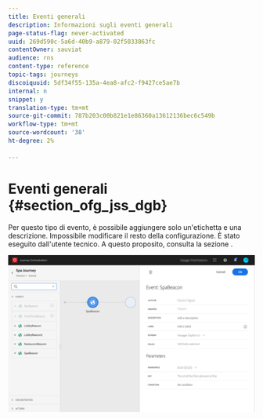 ```yaml
---
title: Eventi generali
description: Informazioni sugli eventi generali
page-status-flag: never-activated
uuid: 269d590c-5a6d-40b9-a879-02f5033863fc
contentOwner: sauviat
audience: rns
content-type: reference
topic-tags: journeys
discoiquuid: 5df34f55-135a-4ea8-afc2-f9427ce5ae7b
internal: n
snippet: y
translation-type: tm+mt
source-git-commit: 787b203c00b821e1e86360a13612136bec6c549b
workflow-type: tm+mt
source-wordcount: '38'
ht-degree: 2%

---
```



# Eventi generali {#section_ofg_jss_dgb}

Per questo tipo di evento, è possibile aggiungere solo un&#39;etichetta e una descrizione. Impossibile modificare il resto della configurazione. È stato eseguito dall&#39;utente tecnico. A questo proposito, consulta la sezione [](../event/about-events.md).

![](../assets/general-events.png)
